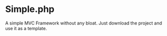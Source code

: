 Simple.php
==========

A simple MVC Framework without any bloat. Just download the project and use it as a template.

